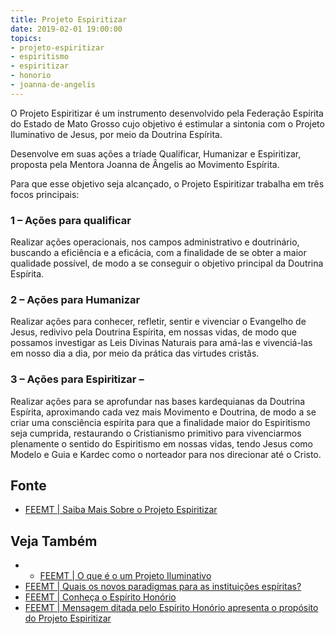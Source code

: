 ```yaml
---
title: Projeto Espiritizar
date: 2019-02-01 19:00:00
topics:
- projeto-espiritizar
- espiritismo
- espiritizar
- honorio
- joanna-de-angelis
---
```


O Projeto Espiritizar é um instrumento desenvolvido pela Federação Espírita do
Estado de Mato Grosso cujo objetivo é estimular a sintonia com o Projeto
Iluminativo de Jesus, por meio da Doutrina Espírita.

Desenvolve em suas ações a tríade Qualificar, Humanizar e Espiritizar, proposta
pela Mentora Joanna de Ângelis ao Movimento Espírita.

Para que esse objetivo seja alcançado, o Projeto Espiritizar trabalha em três
focos principais:

### 1 – Ações para qualificar
Realizar ações operacionais, nos campos administrativo e doutrinário, buscando a
eficiência e a eficácia, com a finalidade de se obter a maior qualidade
possível, de modo a se conseguir o objetivo principal da Doutrina Espírita.

### 2 – Ações para Humanizar
Realizar ações para conhecer, refletir, sentir e vivenciar o Evangelho de Jesus,
redivivo pela Doutrina Espírita, em nossas vidas, de modo que possamos
investigar as Leis Divinas Naturais para amá-las e vivenciá-las em nosso dia a
dia, por meio da prática das virtudes cristãs.

### 3 – Ações para Espiritizar – 
Realizar ações para se aprofundar nas bases kardequianas da Doutrina Espírita,
aproximando cada vez mais Movimento e Doutrina, de modo a se criar uma
consciência espírita para que a finalidade maior do Espiritismo seja cumprida,
restaurando o Cristianismo primitivo para vivenciarmos plenamente o sentido do
Espiritismo em nossas vidas, tendo Jesus como Modelo e Guia e Kardec como o
norteador para nos direcionar até o Cristo.


## Fonte
* [FEEMT | Saiba Mais Sobre o Projeto Espiritizar](https://espiritizar.feemt.org.br/projeto-espiritizar/)

## Veja Também
* * [FEEMT | O que é o um Projeto Iluminativo](https://espiritizar.feemt.org.br/noticias/saiba-o-que-e-um-projeto-iluminativo/)  
* [FEEMT | Quais os novos paradigmas para as instituições espíritas?](https://espiritizar.feemt.org.br/noticias/as-instituicoes-espiritas-e-a-mudanca-de-paradigma/)  
* [FEEMT | Conheça o Espírito Honório](https://espiritizar.feemt.org.br/noticias/saiba-o-que-e-um-projeto-iluminativo/)  
* [FEEMT | Mensagem ditada pelo Espírito Honório apresenta o propósito do Projeto Espiritizar](https://espiritizar.feemt.org.br/mensagens/mensagem-ditada-pelo-espirito-honorio-apresenta-o-proposito-do-projeto-espiritizar/)  

